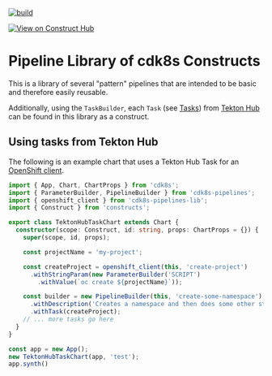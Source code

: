 [![build](https://github.com/cloud-native-toolkit/cdk8s-pipelines-lib/actions/workflows/build.yml/badge.svg)](https://github.com/cloud-native-toolkit/cdk8s-pipelines-lib/actions/workflows/build.yml)

[![View on Construct Hub](https://constructs.dev/badge?package=cdk8s-pipelines-lib)](https://constructs.dev/packages/cdk8s-pipelines-lib)

# Pipeline Library of cdk8s Constructs

This is a library of several "pattern" pipelines that are intended to be
basic and therefore easily reusable.

Additionally, using the `TaskBuilder`, each `Task`
(see [Tasks](https://tekton.dev/docs/getting-started/tasks/))
from [Tekton Hub](https://hub.tekton.dev/) can be found in this library as a construct.

## Using tasks from Tekton Hub

The following is an example chart that uses a Tekton Hub Task for
an [OpenShift client](https://hub.tekton.dev/tekton/task/openshift-client).

```ts
import { App, Chart, ChartProps } from 'cdk8s';
import { ParameterBuilder, PipelineBuilder } from 'cdk8s-pipelines';
import { openshift_client } from 'cdk8s-pipelines-lib';
import { Construct } from 'constructs';

export class TektonHubTaskChart extends Chart {
  constructor(scope: Construct, id: string, props: ChartProps = {}) {
    super(scope, id, props);

    const projectName = 'my-project';

    const createProject = openshift_client(this, 'create-project')
      .withStringParam(new ParameterBuilder('SCRIPT')
        .withValue(`oc create ${projectName}`));

    const builder = new PipelineBuilder(this, 'create-some-namespace')
      .withDescription('Creates a namespace and then does some other stuff')
      .withTask(createProject);
    // ... more tasks go here
  }
}

const app = new App();
new TektonHubTaskChart(app, 'test');
app.synth()
```

